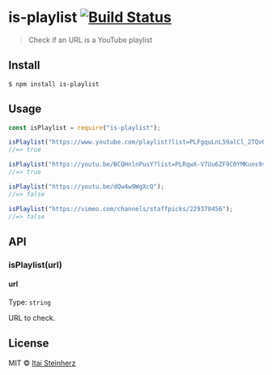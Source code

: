 # is-playlist [![Build Status](https://travis-ci.org/itaisteinherz/is-playlist.svg?branch=master)](https://travis-ci.org/itaisteinherz/is-playlist)

> Check if an URL is a YouTube playlist


## Install

```
$ npm install is-playlist
```


## Usage

```js
const isPlaylist = require("is-playlist");

isPlaylist("https://www.youtube.com/playlist?list=PLFgquLnL59alCl_2TQvOiD5Vgm1hCaGSI");
//=> true

isPlaylist("https://youtu.be/BCQHnlnPusY?list=PLRqwX-V7Uu6ZF9C0YMKuns9sLDzK6zoiV");
//=> true

isPlaylist("https://youtu.be/dQw4w9WgXcQ");
//=> false

isPlaylist("https://vimeo.com/channels/staffpicks/229370456");
//=> false
```


## API

### isPlaylist(url)

#### url

Type: `string`

URL to check.


## License

MIT © [Itai Steinherz](https://github.com/itaisteinherz)
